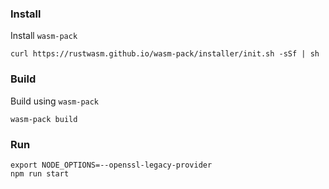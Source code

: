 ### Install

Install ```wasm-pack```
```
curl https://rustwasm.github.io/wasm-pack/installer/init.sh -sSf | sh
```

### Build
Build using ```wasm-pack```

```
wasm-pack build
```


### Run

```
export NODE_OPTIONS=--openssl-legacy-provider
npm run start
```

